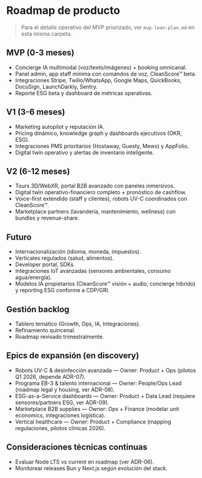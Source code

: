 # Roadmap de producto

> Para el detalle operativo del MVP priorizado, ver `mvp-lean-plan.md` en esta misma carpeta.

## MVP (0-3 meses)

- Concierge IA multimodal (voz/texto/imágenes) + booking omnicanal.
- Panel admin, app staff mínima con comandos de voz, CleanScore™ beta.
- Integraciones Stripe, Twilio/WhatsApp, Google Maps, QuickBooks, DocuSign, LaunchDarkly, Sentry.
- Reporte ESG beta y dashboard de métricas operativas.

## V1 (3-6 meses)

- Marketing autopilot y reputación IA.
- Pricing dinámico, knowledge graph y dashboards ejecutivos (OKR, ESG).
- Integraciones PMS prioritarios (Hostaway, Guesty, Mews) y AppFolio.
- Digital twin operativo y alertas de inventario inteligente.

## V2 (6-12 meses)

- Tours 3D/WebXR, portal B2B avanzado con paneles inmersivos.
- Digital twin operativo-financiero completo + pronóstico de cashflow.
- Voice-first extendido (staff y clientes), robots UV-C coordinados con CleanScore™.
- Marketplace partners (lavandería, mantenimiento, wellness) con bundles y revenue-share.

## Futuro

- Internacionalización (idioma, moneda, impuestos).
- Verticales regulados (salud, alimentos).
- Developer portal, SDKs.
- Integraciones IoT avanzadas (sensores ambientales, consumo agua/energía).
- Modelos IA propietarios (CleanScore™ visión + audio, concierge híbrido) y reporting ESG conforme a CDP/GRI.

## Gestión backlog

- Tablero temático (Growth, Ops, IA, Integraciones).
- Refinamiento quincenal.
- Roadmap revisado trimestralmente.

## Epics de expansión (en discovery)

- Robots UV-C & desinfección avanzada — Owner: Product + Ops (pilotos Q1 2026, depende ADR-07).
- Programa EB-3 & talento internacional — Owner: People/Ops Lead (roadmap legal y housing, ver ADR-08).
- ESG-as-a-Service dashboards — Owner: Product + Data Lead (requiere sensores/partners ESG, ver ADR-09).
- Marketplace B2B supplies — Owner: Ops + Finance (modelar unit economics, integraciones logística).
- Vertical healthcare — Owner: Product + Compliance (mapping regulaciones, pilotos clínicas 2026).

## Consideraciones técnicas continuas

- Evaluar Node LTS vs current en roadmap (ver ADR-06).
- Monitorear releases Bun y Next.js según evolución del stack.

